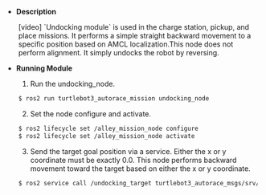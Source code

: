 - **Description**  
<div style="margin-left: 2em;">
[video]  
`Undocking module` is used in the charge station, pickup, and place missions.  
It performs a simple straight backward movement to a specific position based on AMCL localization.This node does not perform alignment. It simply undocks the robot by reversing.  
</div>

- **Running Module**
<div style="margin-left: 2em;">

1. Run the undocking_node.  
``` bash
$ ros2 run turtlebot3_autorace_mission undocking_node
```

2. Set the node configure and activate.  
``` bash
$ ros2 lifecycle set /alley_mission_node configure
$ ros2 lifecycle set /alley_mission_node activate
```

3. Send the target goal position via a service. Either the x or y coordinate must be exactly 0.0. This node performs backward movement toward the target based on either the x or y coordinate.  
``` bash
$ ros2 service call /undocking_target turtlebot3_autorace_msgs/srv/UndockingTarget "{target_x: 0.5, target_y: 0.0}"
```
</div>
